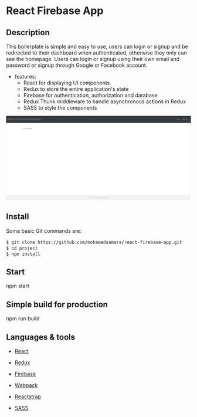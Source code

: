 # React Firebase App

## Description

This boilerplate is simple and easy to use, users can login or signup and be redirected to their dashboard when authenticated, otherwise they only can see the homepage. Users can login or signup using their own email and password or signup through Google or Facebook account.
 
* features:
  * React for displaying UI components
  * Redux to store the entire application's state
  * Firebase for authentication, authorization and database
  * Redux Thunk middleware to handle asynchronous actions in Redux
  * SASS to style the components

![React Firebase App](/src/images/React-Firebase-App.gif)

## Install

Some basic Git commands are:

```
$ git clone https://github.com/mohamedsamara/react-firebase-app.git
$ cd project
$ npm install

```

## Start

npm start

## Simple build for production

npm run build

## Languages & tools

- [React](https://reactjs.org/)

- [Redux](https://redux.js.org/)

- [Firebase](http://firebase.com/)

- [Webpack](https://webpack.js.org/)

- [Reactstrap](https://reactstrap.github.io/)

- [SASS](https://sass-lang.com/)
